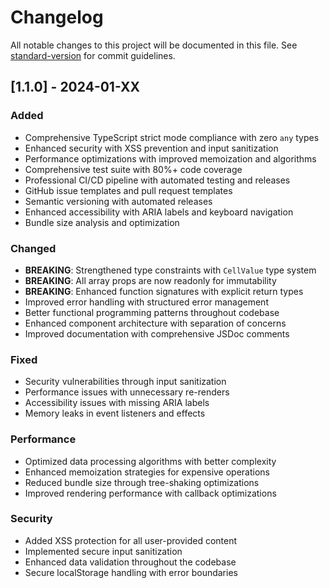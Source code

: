 # Changelog

All notable changes to this project will be documented in this file. See [standard-version](https://github.com/conventional-changelog/standard-version) for commit guidelines.

## [1.1.0] - 2024-01-XX

### Added
- Comprehensive TypeScript strict mode compliance with zero `any` types
- Enhanced security with XSS prevention and input sanitization
- Performance optimizations with improved memoization and algorithms
- Comprehensive test suite with 80%+ code coverage
- Professional CI/CD pipeline with automated testing and releases
- GitHub issue templates and pull request templates
- Semantic versioning with automated releases
- Enhanced accessibility with ARIA labels and keyboard navigation
- Bundle size analysis and optimization

### Changed
- **BREAKING**: Strengthened type constraints with `CellValue` type system
- **BREAKING**: All array props are now readonly for immutability
- **BREAKING**: Enhanced function signatures with explicit return types
- Improved error handling with structured error management
- Better functional programming patterns throughout codebase
- Enhanced component architecture with separation of concerns
- Improved documentation with comprehensive JSDoc comments

### Fixed
- Security vulnerabilities through input sanitization
- Performance issues with unnecessary re-renders
- Accessibility issues with missing ARIA labels
- Memory leaks in event listeners and effects

### Performance
- Optimized data processing algorithms with better complexity
- Enhanced memoization strategies for expensive operations
- Reduced bundle size through tree-shaking optimizations
- Improved rendering performance with callback optimizations

### Security
- Added XSS protection for all user-provided content
- Implemented secure input sanitization
- Enhanced data validation throughout the codebase
- Secure localStorage handling with error boundaries

